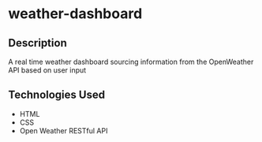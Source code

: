 # weather-dashboard

## Description

A real time weather dashboard sourcing information from the OpenWeather API based on user input

## Technologies Used

- HTML
- CSS
- Open Weather RESTful API